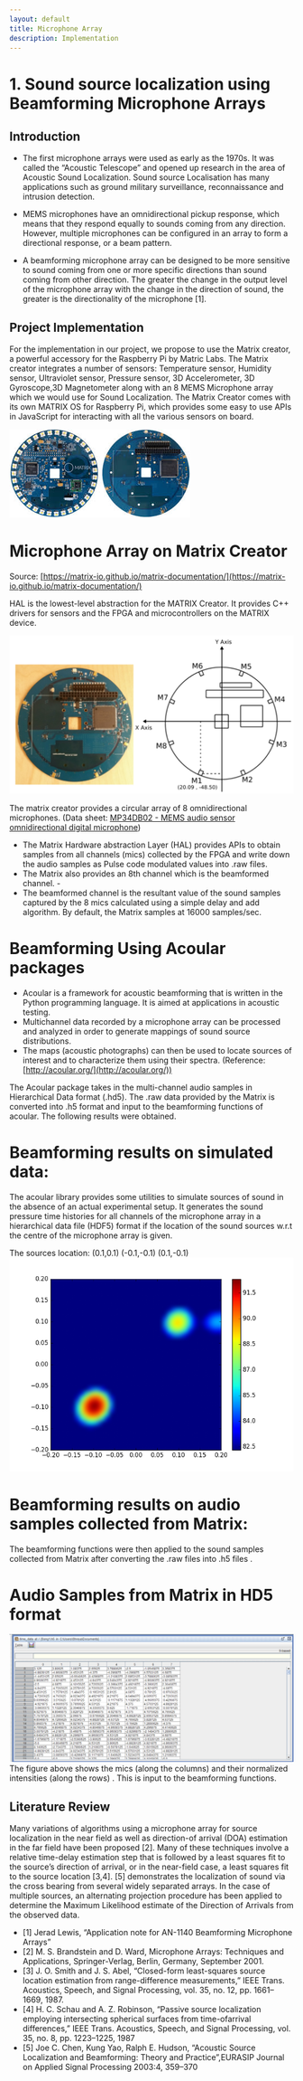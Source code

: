 ```yaml
---
layout: default
title: Microphone Array
description: Implementation
---
```


# 1. Sound source localization using Beamforming Microphone Arrays

## Introduction

* The first microphone arrays were used as early as the 1970s. It was called the “Acoustic Telescope” and opened up research in the area of Acoustic Sound Localization. Sound source Localisation has many applications such as  ground  military surveillance, reconnaissance and intrusion detection.

* MEMS microphones have an omnidirectional pickup response, which means that they respond equally to sounds coming from any direction. However, multiple microphones can be configured in an array to form a directional response, or a beam pattern.

* A beamforming microphone array can be designed to be more sensitive to sound coming from one or more specific directions than sound coming from other direction. The greater the change in the output level of the microphone array with the change in the direction of sound, the greater is the directionality of  the microphone [1].

## Project Implementation

For the implementation in our project, we propose to use the Matrix creator, a powerful accessory for the Raspberry Pi by Matric Labs. The Matrix creator integrates a number of sensors: Temperature sensor, Humidity sensor, Ultraviolet sensor, Pressure sensor, 3D Accelerometer, 3D Gyroscope,3D Magnetometer along with an 8 MEMS Microphone array which we would use for Sound Localization. The Matrix Creator comes with its own MATRIX OS for Raspberry Pi, which provides some easy to use APIs in JavaScript for interacting with all the various sensors on board.

![Matrix](matrix.jpg)

# Microphone Array on Matrix Creator

Source: [https://matrix-io.github.io/matrix-documentation/](https://matrix-io.github.io/matrix-documentation/)

HAL is the lowest-level abstraction for the MATRIX Creator. It provides C++ drivers for sensors and the FPGA and microcontrollers on the MATRIX device.

![Matrix Geometry](Matrix_Geometry.PNG)

The matrix creator provides a circular array of 8 omnidirectional microphones.
(Data sheet: [MP34DB02 - MEMS audio sensor omnidirectional digital microphone](http://www.st.com/content/ccc/resource/technical/document/datasheet/57/af/88/31/7b/59/4f/77/DM00111225.pdf/files/DM00111225.pdf/jcr:content/translations/en.DM00111225.pdf))

* The Matrix Hardware abstraction Layer (HAL) provides APIs to obtain samples from all channels (mics) collected by the FPGA and write down the audio samples  as Pulse code modulated values into .raw files.
* The Matrix also provides an 8th channel which is the beamformed channel. -
* The beamformed channel is the resultant value of the sound samples captured by the 8 mics calculated using a simple  delay and add algorithm. By default, the Matrix samples at 16000 samples/sec.

# Beamforming Using Acoular packages

  * Acoular is a framework for acoustic beamforming that is written in the Python programming language. It is aimed at applications in acoustic testing.
  * Multichannel data recorded by a microphone array can be processed and analyzed in order to generate mappings of sound source distributions.
 * The maps (acoustic photographs) can then be used to locate sources of interest and to characterize them using their spectra. (Reference: [http://acoular.org/](http://acoular.org/))

The Acoular package takes in the multi-channel audio samples in Hierarchical Data format (.hd5). The .raw data provided by the Matrix is converted into .h5 format and input to the beamforming functions of acoular. The following results were obtained.

# Beamforming results on simulated data:

The acoular library provides some utilities to simulate sources of sound in the absence of an actual experimental setup.  It generates the sound pressure time histories for all channels of the microphone array in a hierarchical data file (HDF5) format if the location of the sound sources w.r.t the centre of the microphone array is given.

The sources location: (0.1,0.1) (-0.1,-0.1) (0.1,-0.1)
![Simulation Results](SimulationExample.png)

# Beamforming results on audio samples collected from Matrix:

The beamforming functions were then applied to the sound samples collected from Matrix after converting the .raw files into .h5 files .
# Audio Samples from Matrix in HD5 format
![Audio_Samples](Audio_sample_matrix.png)
The figure above shows the mics (along the columns) and their normalized intensities (along the rows) . This is input to the beamforming functions.

## Literature Review

Many variations of algorithms using a microphone array for source localization in the near field as well as direction-of arrival (DOA) estimation in the far field have been proposed [2]. Many of these techniques involve a relative time-delay estimation step that is followed by a least squares fit to the source’s direction of arrival, or in the near-field case, a least squares fit to the source location [3,4]. [5] demonstrates the localization of sound via the cross bearing from several widely separated arrays. In the case of multiple sources, an alternating projection procedure has been applied to determine the Maximum Likelihood  estimate of the Direction of Arrivals from the observed data.

* [1] Jerad Lewis, “Application note for AN-1140 Beamforming Microphone Arrays”
* [2] M. S. Brandstein and D. Ward, Microphone Arrays: Techniques and Applications, Springer-Verlag, Berlin, Germany, September 2001.
* [3] J. O. Smith and J. S. Abel, “Closed-form least-squares source location estimation from range-difference measurements,” IEEE Trans.   Acoustics, Speech, and Signal Processing, vol. 35, no. 12, pp. 1661–1669, 1987.
* [4] H. C. Schau and A. Z. Robinson, “Passive source localization employing intersecting spherical surfaces from time-ofarrival           differences,” IEEE Trans. Acoustics, Speech, and Signal Processing, vol. 35, no. 8, pp. 1223–1225, 1987
* [5] Joe C. Chen, Kung Yao, Ralph E. Hudson, “Acoustic Source Localization and Beamforming: Theory and Practice”,EURASIP Journal on       Applied Signal Processing 2003:4, 359–370

